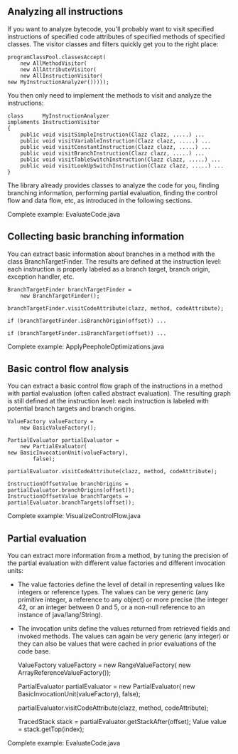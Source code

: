 ## Analyzing all instructions

If you want to analyze bytecode, you'll probably want to visit specified
instructions of specified code attributes of specified methods of specified
classes. The visitor classes and filters quickly get you to the right place:

    programClassPool.classesAccept(
        new AllMethodVisitor(
        new AllAttributeVisitor(
        new AllInstructionVisitor(
	new MyInstructionAnalyzer()))));

You then only need to implement the methods to visit and analyze the
instructions:

    class      MyInstructionAnalyzer
    implements InstructionVisitor
    {
        public void visitSimpleInstruction(Clazz clazz, .....) ...
        public void visitVariableInstruction(Clazz clazz, .....) ...
        public void visitConstantInstruction(Clazz clazz, .....) ...
        public void visitBranchInstruction(Clazz clazz, .....) ...
        public void visitTableSwitchInstruction(Clazz clazz, .....) ...
        public void visitLookUpSwitchInstruction(Clazz clazz, .....) ...
    }

The library already provides classes to analyze the code for you, finding
branching information, performing partial evaluation, finding the control flow
and data flow, etc, as introduced in the following sections.

Complete example: EvaluateCode.java

## Collecting basic branching information

You can extract basic information about branches in a method with the class
BranchTargetFinder. The results are defined at the instruction level: each
instruction is properly labeled as a branch target, branch origin, exception
handler, etc.

    BranchTargetFinder branchTargetFinder =
        new BranchTargetFinder();

    branchTargetFinder.visitCodeAttribute(clazz, method, codeAttribute);

    if (branchTargetFinder.isBranchOrigin(offset)) ...

    if (branchTargetFinder.isBranchTarget(offset)) ...

Complete example: ApplyPeepholeOptimizations.java

## Basic control flow analysis

You can extract a basic control flow graph of the instructions in a method
with partial evaluation (often called abstract evaluation). The resulting
graph is still defined at the instruction level: each instruction is labeled
with potential branch targets and branch origins.

    ValueFactory valueFactory =
        new BasicValueFactory();

    PartialEvaluator partialEvaluator =
        new PartialEvaluator(                                                           new BasicInvocationUnit(valueFactory),
            false);

    partialEvaluator.visitCodeAttribute(clazz, method, codeAttribute);

    InstructionOffsetValue branchOrigins = partialEvaluator.branchOrigins(offset));
    InstructionOffsetValue branchTargets = partialEvaluator.branchTargets(offset));

Complete example: VisualizeControlFlow.java

## Partial evaluation

You can extract more information from a method, by tuning the precision of the
partial evaluation with different value factories and different invocation
units:

- The value factories define the level of detail in representing values like
  integers or reference types. The values can be very generic (any primitive
  integer, a reference to any object) or more precise (the integer 42, or an
  integer between 0 and 5, or a non-null reference to an instance of
  java\/lang\/String).

- The invocation units define the values returned from retrieved fields and
  invoked methods. The values can again be very generic (any integer) or they
  can also be values that were cached in prior evaluations of the code base.

    ValueFactory valueFactory =
        new RangeValueFactory(
        new ArrayReferenceValueFactory());

    PartialEvaluator partialEvaluator =
        new PartialEvaluator(                                                           new BasicInvocationUnit(valueFactory),
            false);

    partialEvaluator.visitCodeAttribute(clazz, method, codeAttribute);

    TracedStack stack = partialEvaluator.getStackAfter(offset);
    Value       value = stack.getTop(index);

Complete example: EvaluateCode.java
